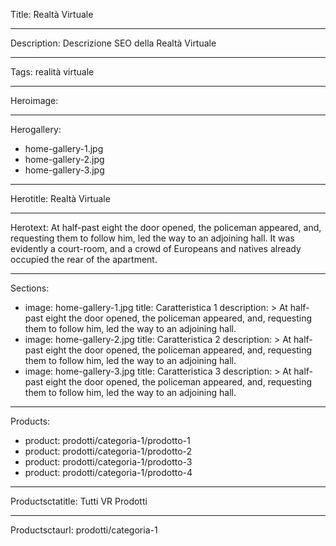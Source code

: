 Title: Realtà Virtuale

----

Description: Descrizione SEO della Realtà Virtuale

----

Tags: realità virtuale

----

Heroimage: 

----

Herogallery: 

- home-gallery-1.jpg
- home-gallery-2.jpg
- home-gallery-3.jpg

----

Herotitle: Realtà Virtuale

----

Herotext: At half-past eight the door opened, the policeman appeared, and, requesting them to follow him, led the way to an adjoining hall. It was evidently a court-room, and a crowd of Europeans and natives already occupied the rear of the apartment.

----

Sections: 

- 
  image: home-gallery-1.jpg
  title: Caratteristica 1
  description: >
    At half-past eight the door opened, the
    policeman appeared, and, requesting them
    to follow him, led the way to an
    adjoining hall.
- 
  image: home-gallery-2.jpg
  title: Caratteristica 2
  description: >
    At half-past eight the door opened, the
    policeman appeared, and, requesting them
    to follow him, led the way to an
    adjoining hall.
- 
  image: home-gallery-3.jpg
  title: Caratteristica 3
  description: >
    At half-past eight the door opened, the
    policeman appeared, and, requesting them
    to follow him, led the way to an
    adjoining hall.

----

Products: 

- 
  product: prodotti/categoria-1/prodotto-1
- 
  product: prodotti/categoria-1/prodotto-2
- 
  product: prodotti/categoria-1/prodotto-3
- 
  product: prodotti/categoria-1/prodotto-4

----

Productsctatitle: Tutti VR Prodotti

----

Productsctaurl: prodotti/categoria-1